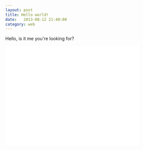 ```yaml
---
layout: post
title: Hello world!
date:   2013-08-12 21:40:00
category: web
---
```


Hello, is it me you're looking for?

<iframe width="420" height="315" src="//www.youtube.com/embed/b_ILDFp5DGA" frameborder="0" allowfullscreen></iframe>